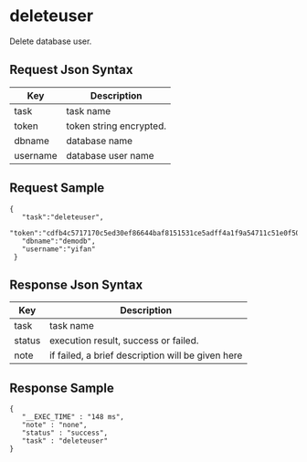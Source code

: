 # deleteuser

Delete database user.

## Request Json Syntax

| **Key** | **Description** |
| --- | --- |
| task | task name |
| token | token string encrypted. |
| dbname | database name |
| username | database user name |

## Request Sample

```
{
   "task":"deleteuser",
   "token":"cdfb4c5717170c5ed30ef86644baf8151531ce5adff4a1f9a54711c51e0f50767926f07dd201b6aa",
   "dbname":"demodb",
   "username":"yifan"
 }
```

## Response Json Syntax

| **Key** | **Description** |
| --- | --- |
| task | task name |
| status | execution result, success or failed. |
| note | if failed, a brief description will be given here |

## Response Sample

```
{
   "__EXEC_TIME" : "148 ms",
   "note" : "none",
   "status" : "success",
   "task" : "deleteuser"
}
```

